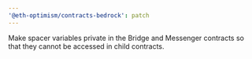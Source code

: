 ```yaml
---
'@eth-optimism/contracts-bedrock': patch
---
```


Make spacer variables private in the Bridge and Messenger contracts so that they cannot be accessed in child contracts.
